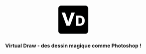 <p align="center">
  <a href="https://github.com/Rayan-El-Manssouri/Virtual-Draw#readme">
    <img src="./src/assets/logo.svg" alt="Virtual Draw logo" style="width: 100px;" >
  </a>
</p>

<h3 align="center">Virtual Draw - des dessin magique comme Photoshop !</h3>